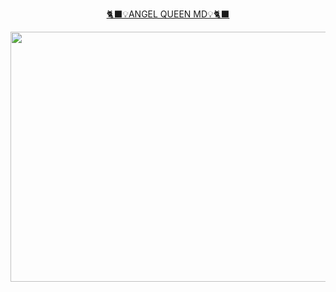 
<p align="center"> 
<u>🐈‍⬛💡ANGEL QUEEN MD💡🐈‍⬛</u>
</p>
<p align="center">
<img src="https://telegra.ph/file/de88e7503a7c600cf9481.jpg" width="700" height="400"/>
</p>
